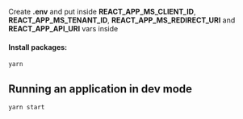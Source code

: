 Create **.env** and put inside **REACT_APP_MS_CLIENT_ID**, **REACT_APP_MS_TENANT_ID**, **REACT_APP_MS_REDIRECT_URI** and **REACT_APP_API_URI** vars inside

#### Install packages:
`yarn`

## Running an application in dev mode
`yarn start`